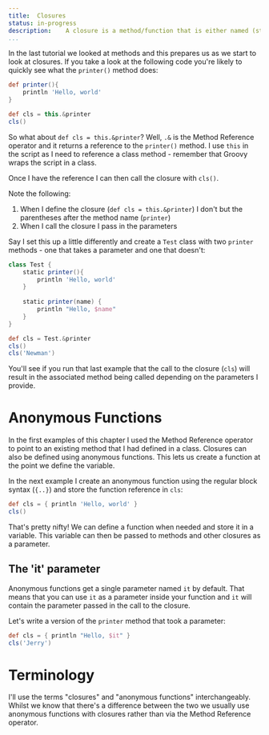 ```yaml
---
title:	Closures
status:	in-progress
description:	A closure is a method/function that is either named (stored in a variable) or anonymous (passed directly to a method).
...
```


In the last tutorial we looked at methods and this prepares us as we start to look at closures. If you take a look at the following code you're likely to quickly see what the `printer()` method does:

```groovy
def printer(){
    println 'Hello, world'
}

def cls = this.&printer
cls()
```

So what about `def cls = this.&printer`? Well, `.&` is the Method Reference operator and it returns a reference to the `printer()` method. I use `this` in the script as I need to reference a class method - remember that Groovy wraps the script in a class.

Once I have the reference I can then call the closure with `cls()`.

Note the following:

1. When I define the closure (`def cls = this.&printer`) I don't but the parentheses after the method name (`printer`)
2. When I call the closure I pass in the parameters

Say I set this up a little differently and create a `Test` class with two `printer` methods - one that takes a parameter and one that doesn't:

```groovy
class Test {
    static printer(){
        println 'Hello, world'
    }
    
    static printer(name) {
        println "Hello, $name"
    }
}

def cls = Test.&printer
cls()
cls('Newman')
```

You'll see if you run that last example that the call to the closure (`cls`) will result in the associated method being called depending on the parameters I provide.

# Anonymous Functions

In the first examples of this chapter I used the Method Reference operator to point to an existing method that I had defined in a class. Closures can also be defined using anonymous functions. This lets us create a function at the point we define the variable.

In the next example I create an anonymous function using the regular block syntax (`{..}`) and store the function reference in `cls`:

```groovy
def cls = { println 'Hello, world' }
cls()
```

That's pretty nifty! We can define a function when needed and store it in a variable. This variable can then be passed to methods and other closures as a parameter.

## The 'it' parameter

Anonymous functions get a single parameter named `it` by default. That means that you can use `it` as a parameter inside your function and `it` will contain the parameter passed in the call to the closure.

Let's write a version of the `printer` method that took a parameter:

```groovy
def cls = { println "Hello, $it" }
cls('Jerry')
```

# Terminology

I'll use the terms "closures" and "anonymous functions" interchangeably. Whilst we know that there's a difference between the two we usually use anonymous functions with closures rather than via the Method Reference operator.
